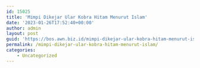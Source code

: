 ```yaml
---
id: 15025
title: 'Mimpi Dikejar Ular Kobra Hitam Menurut Islam'
date: '2023-01-26T17:52:40+00:00'
author: admin
layout: post
guid: 'https://bos.awn.biz.id/mimpi-dikejar-ular-kobra-hitam-menurut-islam/'
permalink: /mimpi-dikejar-ular-kobra-hitam-menurut-islam/
categories:
    - Uncategorized
---
```


